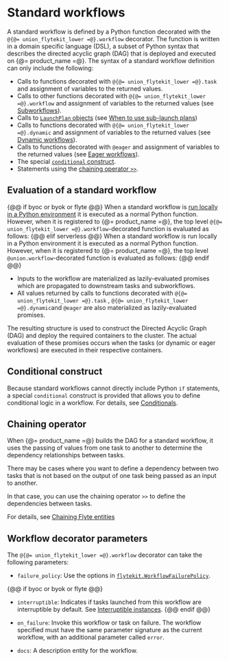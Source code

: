 # Standard workflows

A standard workflow is defined by a Python function decorated with the `@{@= union_flytekit_lower =@}.workflow` decorator.
The function is written in a domain specific language (DSL), a subset of Python syntax that describes the directed acyclic graph (DAG) that is deployed and executed on {@= product_name =@}.
The syntax of a standard workflow definition can only include the following:

* Calls to functions decorated with `@{@= union_flytekit_lower =@}.task` and assignment of variables to the returned values.
* Calls to other functions decorated with `@{@= union_flytekit_lower =@}.workflow` and assignment of variables to the returned values (see [Subworkflows](./subworkflows-and-sub-launch-plans.md)).
* Calls to [`LaunchPlan` objects](../launch-plans/index.md) (see [When to use sub-launch plans](./subworkflows-and-sub-launch-plans.md#when-to-use-sub-launch-plans))
* Calls to functions decorated with `@{@= union_flytekit_lower =@}.dynamic` and assignment of variables to the returned values (see [Dynamic workflows](./dynamic-workflows.md)).
* Calls to functions decorated with `@eager` and assignment of variables to the returned values (see [Eager workflows](./eager-workflows.md)).
* The special [`conditional` construct](#conditional-construct).
* Statements using the [chaining operator `>>`](#chaining-operator).

## Evaluation of a standard workflow

{@@ if byoc or byok or flyte @@}
When a standard workflow is [run locally in a Python environment](../../development-cycle/running-your-code.md#running-a-script-in-local-python-with-union-run) it is executed as a normal Python function.
However, when it is registered to {@= product_name =@}, the top level `@{@= union_flytekit_lower =@}.workflow`-decorated function is evaluated as follows:
{@@ elif serverless @@}
When a standard workflow is run locally in a Python environment it is executed as a normal Python function.
However, when it is registered to {@= product_name =@}, the top level `@union.workflow`-decorated function is evaluated as follows:
{@@ endif @@}

* Inputs to the workflow are materialized as lazily-evaluated promises which are propagated to downstream tasks and subworkflows.
* All values returned by calls to functions decorated with `@{@= union_flytekit_lower =@}.task` , `@{@= union_flytekit_lower =@}.dynamic`and `@eager` are also materialized as lazily-evaluated promises.

The resulting structure is used to construct the Directed Acyclic Graph (DAG) and deploy the required containers to the cluster.
The actual evaluation of these promises occurs when the tasks (or dynamic or eager workflows) are executed in their respective containers.

## Conditional construct

Because standard workflows cannot directly include Python `if` statements, a special `conditional` construct is provided that allows you to define conditional logic in a workflow.
For details, see [Conditionals](..../programming/conditionals.md).

## Chaining operator

When {@= product_name =@} builds the DAG for a standard workflow, it uses the passing of values from one task to another to determine the dependency relationships between tasks.

There may be cases where you want to define a dependency between two tasks that is not based on the output of one task being passed as an input to another.

In that case, you can use the chaining operator `>>` to define the dependencies between tasks.

For details, see [Chaining Flyte entities](..../programming/chaining.md)

## Workflow decorator parameters

The `@{@= union_flytekit_lower =@}.workflow` decorator can take the following parameters:

* `failure_policy`: Use the options in [`flytekit.WorkflowFailurePolicy`](https://docs.flyte.org/en/latest/api/flytekit/generated/flytekit.WorkflowFailurePolicy.html#flytekit.WorkflowFailurePolicy).

{@@ if byoc or byok or flyte @@}
* `interruptible`: Indicates if tasks launched from this workflow are interruptible by default. See [Interruptible instances](../tasks/task-hardware-environment/interruptible-instances.md).
{@@ endif @@}

* `on_failure`: Invoke this workflow or task on failure. The workflow specified must have the same parameter signature as the current workflow, with an additional parameter called `error`.

* `docs`: A description entity for the workflow.
